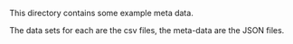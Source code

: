 This directory contains some example meta data.

The data sets for each are the csv files, the meta-data are the JSON
files.

